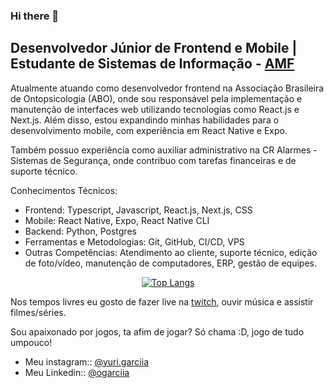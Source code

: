 ### Hi there 👋

## Desenvolvedor Júnior de Frontend e Mobile | Estudante de Sistemas de Informação -  [AMF](https://faculdadeam.edu.br)

Atualmente atuando como desenvolvedor frontend na Associação Brasileira de Ontopsicologia (ABO), onde sou responsável pela implementação e manutenção de interfaces web utilizando tecnologias como React.js e Next.js. Além disso, estou expandindo minhas habilidades para o desenvolvimento mobile, com experiência em React Native e Expo.

Também possuo experiência como auxiliar administrativo na CR Alarmes - Sistemas de Segurança, onde contribuo com tarefas financeiras e de suporte técnico.

Conhecimentos Técnicos:

- Frontend: Typescript, Javascript, React.js, Next.js, CSS
- Mobile: React Native, Expo, React Native CLI
- Backend: Python, Postgres
- Ferramentas e Metodologias: Git, GitHub, CI/CD, VPS
- Outras Competências: Atendimento ao cliente, suporte técnico, edição de foto/vídeo, manutenção de computadores, ERP, gestão de equipes.

<div align="center" >

[![Top Langs](https://github-readme-stats.vercel.app/api/top-langs/?username=owYuriGG&layout=compact&theme=radical&bg_color=30,0d0d0d,191919&title_color=fff&text_color=fff&icon_color=79ff97)](https://github.com/anuraghazra/github-readme-stats)
</div>


Nos tempos livres eu gosto de fazer live na [twitch](https://www.twitch.tv/yurigg_), ouvir música e assistir filmes/séries.

Sou apaixonado por jogos, ta afim de jogar? Só chama :D, jogo de tudo umpouco!

- Meu instagram:: [@yuri.garciia](https://www.instagram.com/yuri.garciia/)
- Meu Linkedin:: [@ogarciia](https://www.linkedin.com/in/ogarciia/)
